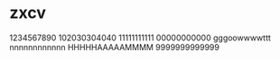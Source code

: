 # zxcv
1234567890
102030304040
11111111111
00000000000
gggoowwwwttt
nnnnnnnnnnnn
HHHHHAAAAAMMMM
9999999999999
